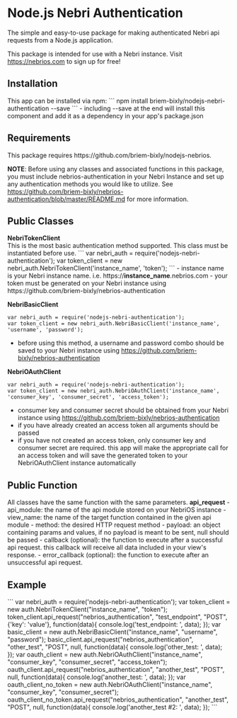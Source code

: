 # Node.js Nebri Authentication

The simple and easy-to-use package for making authenticated Nebri api requests from a Node.js application.

This package is intended for use with a Nebri instance. Visit https://nebrios.com to sign up for free!

<h2>Installation</h2>
This app can be installed via npm:
```
npm install briem-bixly/nodejs-nebri-authentication --save
```
- including --save at the end will install this component and add it as a dependency in your app's package.json

<h2>Requirements</h2>
This package requires https://github.com/briem-bixly/nodejs-nebrios.

<strong>NOTE</strong>: Before using any classes and associated functions in this package, you must include nebrios-authentication in your Nebri Instance and set up any authentication methods you would like to utilize. See https://github.com/briem-bixly/nebrios-authentication/blob/master/README.md for more information.

<h2>Public Classes</h2>
<strong>NebriTokenClient</strong><br>
This is the most basic authentication method supported. This class must be instantiated before use.
```
var nebri_auth = require('nodejs-nebri-authentication');
var token_client = new nebri_auth.NebriTokenClient('instance_name', 'token');
```
- instance name is your Nebri instance name. i.e. https://<strong>instance_name</strong>.nebrios.com
- your token must be generated on your Nebri instance using https://github.com/briem-bixly/nebrios-authentication

<strong>NebriBasicClient</strong>
```
var nebri_auth = require('nodejs-nebri-authentication');
var token_client = new nebri_auth.NebriBasicClient('instance_name', 'username', 'password');
```
- before using this method, a username and password combo should be saved to your Nebri instance using https://github.com/briem-bixly/nebrios-authentication

<strong>NebriOAuthClient</strong>
```
var nebri_auth = require('nodejs-nebri-authentication');
var token_client = new nebri_auth.NebriOAuthClient('instance_name', 'consumer_key', 'consumer_secret', 'access_token');
```
- consumer key and consumer secret should be obtained from your Nebri instance using https://github.com/briem-bixly/nebrios-authentication
- if you have already created an access token all arguments should be passed
- if you have not created an access token, only consumer key and consumer secret are required. this app will make the appropriate call for an access token and will save the generated token to your NebriOAuthClient instance automatically

<h2>Public Function</h2>
All classes have the same function with the same parameters.
<strong>api_request</strong>
- api_module: the name of the api module stored on your NebriOS instance
- view_name: the name of the target function contained in the given api module
- method: the desired HTTP request method
- payload: an object containing params and values, if no payload is meant to be sent, null should be passed
- callback (optional): the function to execute after a successful api request. this callback will receive all data included in your view's response.
- error_callback (optional): the function to execute after an unsuccessful api request.

<h2>Example</h2>
```
var nebri_auth = require('nodejs-nebri-authentication');
var token_client = new auth.NebriTokenClient("instance_name", "token");
token_client.api_request("nebrios_authentication", "test_endpoint", "POST", {'key': 'value'}, function(data){
    console.log('test_endpoint: ', data);
});
var basic_client = new auth.NebriBasicClient("instance_name", "username", "password");
basic_client.api_request("nebrios_authentication", "other_test", "POST", null, function(data){
    console.log('other_test: ', data);
});
var oauth_client = new auth.NebriOAuthClient("instance_name", "consumer_key", "consumer_secret", "access_token");
oauth_client.api_request("nebrios_authentication", "another_test", "POST", null, function(data){
    console.log('another_test: ', data);
});
var oauth_client_no_token = new auth.NebriOAuthClient("instance_name", "consumer_key", "consumer_secret");
oauth_client_no_token.api_request("nebrios_authentication", "another_test", "POST", null, function(data){
    console.log('another_test #2: ', data);
});
```
